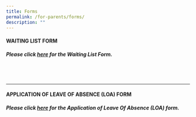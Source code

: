 ```yaml
---
title: Forms
permalink: /for-parents/forms/
description: ""
---
```

#### WAITING LIST FORM
##### Please click [here](https://form.gov.sg/6413d5a2c137cb001227339d) for the Waiting List Form.
###### <br>
________________________________________________________________________

#### APPLICATION OF LEAVE OF ABSENCE (LOA) FORM

##### Please click [here](https://go.gov.sg/pcoveloa)&nbsp;for the&nbsp;Application of Leave Of Absence (LOA)&nbsp;form.